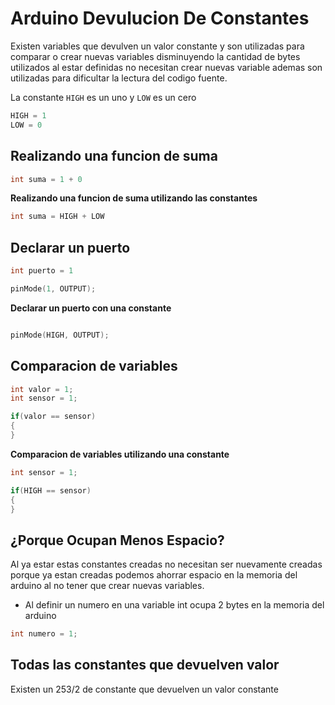 # Arduino Devulucion De Constantes

Existen variables que devulven un valor constante y son utilizadas para comparar o crear nuevas variables disminuyendo la cantidad de bytes utilizados al estar definidas no necesitan crear nuevas variable ademas son utilizadas para dificultar la lectura del codigo fuente. 

La constante ```HIGH``` es un uno y ```LOW``` es un cero

``` c++
HIGH = 1
LOW = 0 
```

## Realizando una funcion de suma

``` c++
int suma = 1 + 0 
``` 

**Realizando una funcion de suma utilizando las constantes**

```c++
int suma = HIGH + LOW
``` 

## Declarar un puerto

```c++
int puerto = 1

pinMode(1, OUTPUT);

``` 

**Declarar un puerto con una constante**

```c++

pinMode(HIGH, OUTPUT);

```

## Comparacion de variables
```c++
int valor = 1;
int sensor = 1;

if(valor == sensor)
{
}

```

**Comparacion de variables utilizando una constante**
```c++
int sensor = 1;

if(HIGH == sensor)
{
}

```

## ¿Porque Ocupan Menos Espacio?
Al ya estar estas constantes creadas no necesitan ser nuevamente creadas porque ya estan creadas podemos ahorrar espacio en la memoria del arduino al no tener que crear nuevas variables.

* Al definir un numero en una variable int ocupa 2 bytes en la memoria del arduino
```c++
int numero = 1;
```

## Todas las constantes que devuelven valor
Existen un 253/2 de constante que devuelven un valor constante 








